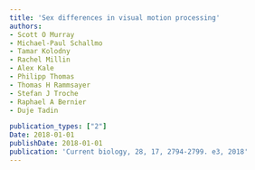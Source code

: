 ```yaml
---
title: 'Sex differences in visual motion processing'
authors: 
- Scott O Murray
- Michael-Paul Schallmo
- Tamar Kolodny
- Rachel Millin
- Alex Kale
- Philipp Thomas
- Thomas H Rammsayer
- Stefan J Troche
- Raphael A Bernier
- Duje Tadin

publication_types: ["2"]
Date: 2018-01-01
publishDate: 2018-01-01
publication: 'Current biology, 28, 17, 2794-2799. e3, 2018'
---
```

